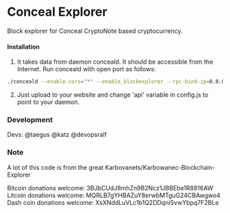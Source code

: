 # Conceal Explorer
Block explorer for Conceal CryptoNote based cryptocurrency.

#### Installation

1) It takes data from daemon conceald. It should be accessible from the Internet. Run conceald with open port as follows:
```bash
./conceald --enable-cors="*" --enable_blockexplorer --rpc-bind-ip=0.0.0.0 --rpc-bind-port=16000
```
2) Just upload to your website and change 'api' variable in config.js to point to your daemon.

### Development
Devs: @taegus @katz @devopsralf

### Note
A lot of this code is from the great Karbovanets/Karbowanec-Blockchain-Explorer

Bitcoin donations welcome: 3BJbCUdJ8mhZn9B2Ncz1JBBEbe1R8816AW
Litcoin donations welcome: MQRLB7gYHBAZuY8erwbMTguG24CBAwgwo4
Dash coin donations welcome: XsXNddLuVLc1b1Q2DDqniSvwYbpq7F2BLe